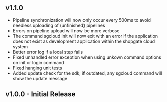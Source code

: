 ## v1.1.0
* Pipeline synchronization will now only occur every 500ms to avoid needless uploading of (unfinished) pipelines
* Errors on pipeline upload will now be more verbose
* The command sgcloud init will now exit with an error if the application does not exist as development application within the shopgate cloud system
* Better error log if a local step fails
* Fixed unhandled error exception when using unkown command options on init or login command
* Fixed hanging unit tests
* Added update check for the sdk; if outdated, any sgcloud command will show the update message

## v1.0.0 - Initial Release
